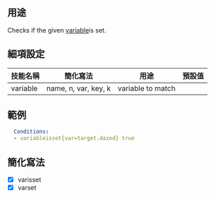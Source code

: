## 用途
Checks if the given [variable](/Skills/Variables)is set.


## 細項設定

| 技能名稱 | 簡化寫法| 用途 | 預設值 |
|-----------|-----------|----------------------------------------------------------------------|---------|
| variable  | name, n, var, key, k  | variable to match   | |


## 範例

```yaml
  Conditions:
  - variableisset{var=target.dazed} true
```


## 簡化寫法
- [x] varisset
- [x] varset